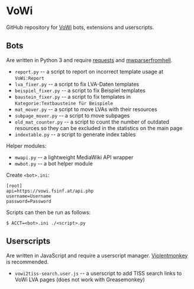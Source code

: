 # VoWi

GitHub repository for [VoWi](https://vowi.fsinf.at/) bots, extensions and userscripts.

## Bots

Are written in Python 3 and require [requests](http://docs.python-requests.org/) and [mwparserfromhell](https://github.com/earwig/mwparserfromhell).

* `report.py` -- a script to report on incorrect template usage at `VoWi:Report`
* `lva_fixer.py` -- a script to fix LVA-Daten templates
* `beispiel_fixer.py` -- a script to fix Beispiel templates
* `baustein_fixer.py` -- a script to fix templates in `Kategorie:Textbausteine für Beispiele`
* `mat_mover.py` -- a script to move LVAs with their resources
* `subpage_mover.py` -- a script to move subpages
* `old_mat_counter.py` -- a script to count the number of outdated resources so they can be excluded in the statistics on the main page
* `indextable.py` -- a script to generate index tables

Helper modules:
* `mwapi.py` -- a lightweight MediaWiki API wrapper
* `mwbot.py` -- a bot helper module


Create `<bot>.ini`:

```
[root]
api=https://vowi.fsinf.at/api.php
username=Username
password=Password
```

Scripts can then be run as follows:

	$ ACCT=<bot>.ini ./<script>.py

## Userscripts

Are written in JavaScript and require a userscript manager. [Violentmonkey](https://violentmonkey.github.io/) is recommended.

* `vowi2tiss-search.user.js` -- a userscript to add TISS search links to VoWi LVA pages (does not work with Greasemonkey)
